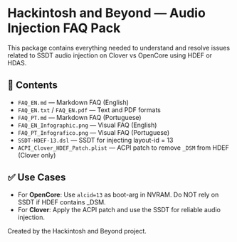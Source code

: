 # Hackintosh and Beyond — Audio Injection FAQ Pack

This package contains everything needed to understand and resolve issues related to SSDT audio injection on Clover vs OpenCore using HDEF or HDAS.

## 📁 Contents

- `FAQ_EN.md` — Markdown FAQ (English)
- `FAQ_EN.txt` / `FAQ_EN.pdf` — Text and PDF formats
- `FAQ_PT.md` — Markdown FAQ (Portuguese)
- `FAQ_EN_Infographic.png` — Visual FAQ (English)
- `FAQ_PT_Infografico.png` — Visual FAQ (Portuguese)
- `SSDT-HDEF-13.dsl` — SSDT for injecting layout-id = 13
- `ACPI_Clover_HDEF_Patch.plist` — ACPI patch to remove `_DSM` from HDEF (Clover only)

## ✅ Use Cases

- For **OpenCore**: Use `alcid=13` as boot-arg in NVRAM. Do NOT rely on SSDT if HDEF contains _DSM.
- For **Clover**: Apply the ACPI patch and use the SSDT for reliable audio injection.

Created by the Hackintosh and Beyond project.
